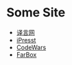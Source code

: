 Some Site
=========

+	[译言网](http://www.yeeyan.org/)
+	[iPresst](http://www.ipresst.com/)
+   [CodeWars](http://www.codewars.com/)
+   [FarBox](https://www.farbox.com/)
